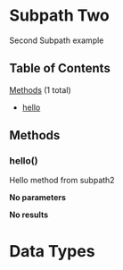 # Subpath Two

Second Subpath example

## Table of Contents

[Methods](#methods) (1 total)
* [hello](#hello)

## <a name="methods">Methods</a>

### <a name='hello'>hello()</a>

Hello method from subpath2

**No parameters**

**No results**

# <a name="datatypes">Data Types</a>

